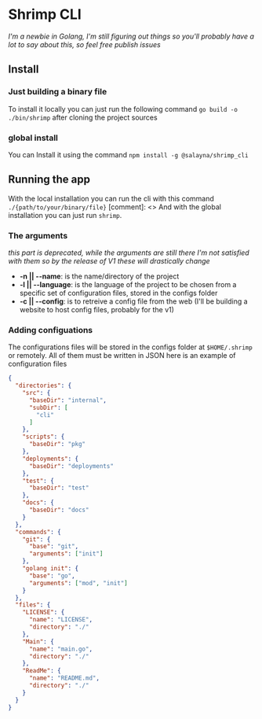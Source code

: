 # Shrimp CLI

_I'm a newbie in Golang, I'm still figuring out things so you'll probably have a lot to say about this, so feel free publish issues_

## Install

### Just building a binary file

To install it locally you can just run the following command `go build -o ./bin/shrimp` after cloning the project sources

### global install

You can Install it using the command ``npm install -g @salayna/shrimp_cli``
## Running the app

With the local installation you can run the cli with this command `./{path/to/your/binary/file}`
[comment]: <> And with the global installation you can just run `shrimp`.

### The arguments
_this part is deprecated, while the arguments are still there I'm not satisfied with them so by the release of V1 these will drastically change_
- **-n || --name**: is the name/directory of the project
- **-l || --language**: is the language of the project to be chosen from a specific set of configuration files, stored in the configs folder
- **-c || --config**: is to retreive a config file from the web (I'll be building a website to host config files, probably for the v1)

### Adding configuations

The configurations files will be stored in the configs folder at ``$HOME/.shrimp`` or remotely. All of them must be written in JSON
here is an example of configuration files

```json
{
  "directories": {
    "src": {
      "baseDir": "internal",
      "subDir": [
        "cli"
      ]
    },
    "scripts": {
      "baseDir": "pkg"
    },
    "deployments": {
      "baseDir": "deployments"
    },
    "test": {
      "baseDir": "test"
    },
    "docs": {
      "baseDir": "docs"
    }
  },
  "commands": {
    "git": {
      "base": "git",
      "arguments": ["init"]
    },
    "golang init": {
      "base": "go",
      "arguments": ["mod", "init"]
    }
  },
  "files": {
    "LICENSE": {
      "name": "LICENSE",
      "directory": "./"
    },
    "Main": {
      "name": "main.go",
      "directory": "./"
    },
    "ReadMe": {
      "name": "README.md",
      "directory": "./"
    }
  }
}
```
